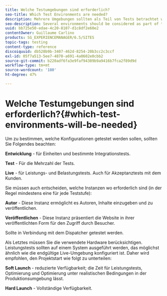 ```yaml
---
title: Welche Testumgebungen sind erforderlich?
seo-title: Which Test Environments are needed?
description: Mehrere Umgebungen sollten als Teil von Tests betrachtet werden
seo-description: Several environments should be considered as part of testing
uuid: bb725e50-edae-4c20-8107-d1c8df2e60e2
contentOwner: Guillaume Carlino
products: SG_EXPERIENCEMANAGER/6.5/SITES
topic-tags: testing
content-type: reference
discoiquuid: db528b9b-3407-462d-8254-20b3cc2c3ccf
exl-id: 05f7a513-5ee7-4870-a691-4a0602e0cbb2
source-git-commit: b220adf6fa3e9faf94389b9a9416b7fca2f89d9d
workflow-type: tm+mt
source-wordcount: '180'
ht-degree: 47%

---
```


# Welche Testumgebungen sind erforderlich?{#which-test-environments-will-be-needed}

Um zu bestimmen, welche Konfigurationen getestet werden sollen, sollten Sie Folgendes beachten:

**Entwicklung** - für Einheiten und bestimmte Integrationstests.

**Test** - Für die Mehrzahl der Tests.

**Live** - für Leistungs- und Belastungstests. Auch für Akzeptanztests mit dem Kunden.

Sie müssen auch entscheiden, welche Instanzen wo erforderlich sind (in der Regel mindestens eine für jede Teststufe):

**Autor** - Diese Instanz ermöglicht es Autoren, Inhalte einzugeben und zu veröffentlichen.

**Veröffentlichen** - Diese Instanz präsentiert die Website in ihrer veröffentlichten Form für den Zugriff durch Besucher.

Sollte in Verbindung mit dem Dispatcher getestet werden.

Als Letztes müssen Sie die verwendete Hardware berücksichtigen. Leistungstests sollten auf einem System ausgeführt werden, das möglichst ähnlich wie die endgültige Live-Umgebung konfiguriert ist. Daher wird empfohlen, den Projektstart wie folgt zu unterteilen:

**Soft Launch** - reduzierte Verfügbarkeit; die Zeit für Leistungstests, Optimierung und Optimierung unter realistischen Bedingungen in der Produktionsumgebung lässt.

**Hard Launch** - Vollständige Verfügbarkeit.
